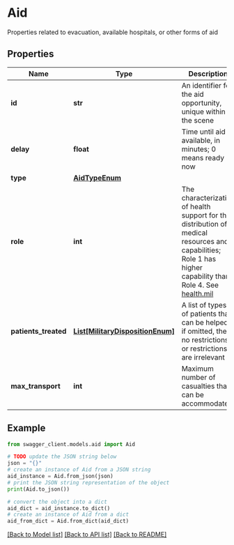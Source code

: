 # Aid

Properties related to evacuation, available hospitals, or other forms of aid

## Properties

Name | Type | Description | Notes
------------ | ------------- | ------------- | -------------
**id** | **str** | An identifier for the aid opportunity, unique within the scene | 
**delay** | **float** | Time until aid is available, in minutes; 0 means ready now | 
**type** | [**AidTypeEnum**](AidTypeEnum.md) |  | [optional] 
**role** | **int** | The characterization of health support for the distribution of medical resources and capabilities; Role 1 has higher capability than Role 4. See [health.mil](https://health.mil/Reference-Center/Glossary-Terms/2018/06/22/Roles-of-Medical-Care)  | [optional] 
**patients_treated** | [**List[MilitaryDispositionEnum]**](MilitaryDispositionEnum.md) | A list of types of patients that can be helped; if omitted, then no restrictions or restrictions are irrelevant | [optional] 
**max_transport** | **int** | Maximum number of casualties that can be accommodated | [optional] 

## Example

```python
from swagger_client.models.aid import Aid

# TODO update the JSON string below
json = "{}"
# create an instance of Aid from a JSON string
aid_instance = Aid.from_json(json)
# print the JSON string representation of the object
print(Aid.to_json())

# convert the object into a dict
aid_dict = aid_instance.to_dict()
# create an instance of Aid from a dict
aid_from_dict = Aid.from_dict(aid_dict)
```
[[Back to Model list]](../README.md#documentation-for-models) [[Back to API list]](../README.md#documentation-for-api-endpoints) [[Back to README]](../README.md)


